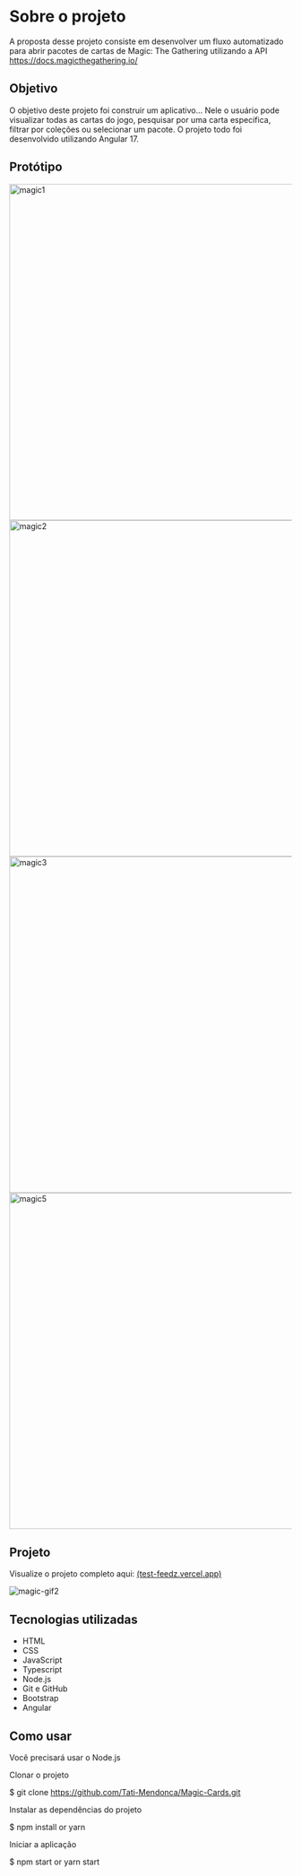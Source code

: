 
# Sobre o projeto

A proposta desse projeto consiste em desenvolver um fluxo automatizado para abrir pacotes de cartas de Magic: The Gathering utilizando a API https://docs.magicthegathering.io/

## Objetivo

O objetivo deste projeto foi construir um aplicativo... Nele o usuário pode visualizar todas as cartas do jogo, pesquisar por uma carta especifica, filtrar por coleções ou selecionar um pacote.  O projeto todo foi desenvolvido utilizando Angular 17.

## Protótipo

<a href="https://ibb.co/QcLr6WJ"><img src="https://i.ibb.co/1n189C0/magic1.png" alt="magic1" width="600"></a>
<a href="https://ibb.co/RNhKW1p"><img src="https://i.ibb.co/yphCJDn/magic2.png" alt="magic2" width="600"></a>
<a href="https://ibb.co/HrcK8Fp"><img src="https://i.ibb.co/dQNfYWJ/magic3.png" alt="magic3" width="600"></a>
<a href="https://ibb.co/MGHF4dH"><img src="https://i.ibb.co/mXKfwpK/magic5.png" alt="magic5" width="600"></a>

## Projeto
Visualize o projeto completo aqui: [(test-feedz.vercel.app)](https://test-feedz.vercel.app/)

![magic-gif2](https://github.com/Tati-Mendonca/Magic-Cards/assets/97405991/c45d1588-c32a-479f-9a9c-4e365391e497)

## Tecnologias utilizadas

- HTML
- CSS
- JavaScript
- Typescript
- Node.js
- Git e GitHub
- Bootstrap
- Angular

## Como usar

Você precisará usar o Node.js

Clonar o projeto

 $ git clone https://github.com/Tati-Mendonca/Magic-Cards.git

Instalar as dependências do projeto

 $ npm install or yarn

Iniciar a aplicação

 $ npm start or yarn start

